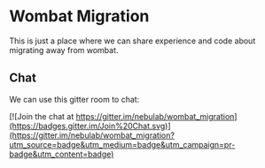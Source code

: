 # Wombat Migration

This is just a place where we can share experience and code about migrating away
from wombat.

## Chat

We can use this gitter room to chat:

[![Join the chat at https://gitter.im/nebulab/wombat_migration](https://badges.gitter.im/Join%20Chat.svg)](https://gitter.im/nebulab/wombat_migration?utm_source=badge&utm_medium=badge&utm_campaign=pr-badge&utm_content=badge)
